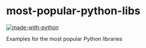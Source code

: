 # most-popular-python-libs
[![made-with-python](https://img.shields.io/badge/Made%20with-Python-1f425f.svg)](https://www.python.org/)

Examples for the most popular Python libraries
